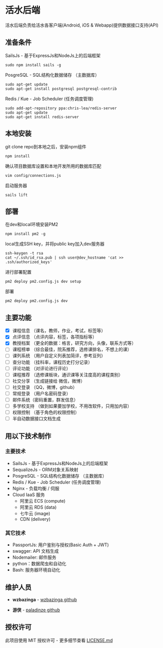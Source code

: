# 活水后端

活水后端负责给活水各客户端(Android, iOS & Webapp)提供数据接口支持(API)

## 准备条件

SailsJs - 基于ExpressJs和NodeJs上的后端框架
```
sudo npm install sails -g
```

PosgreSQL - SQL结构化数据储存 （主数据库）
```
sudo apt-get update
sudo apt-get install postgresql postgresql-contrib
```

Redis / Kue - Job Scheduler (任务调度管理)
```
sudo add-apt-repository ppa:chris-lea/redis-server
sudo apt-get update
sudo apt-get install redis-server
```

## 本地安装

git clone repo到本地之后，安装npm组件

```
npm install
```

确认项目数据库设置和本地开发所用的数据库匹配
```
vim config/connections.js
```

启动服务器
```
sails lift
```

## 部署
在dev和local环境安装PM2
```
npm install pm2 -g
```

local生成SSH key，并将public key加入dev服务器
```
ssh-keygen -t rsa
cat ~/.ssh/id_rsa.pub | ssh user@dev_hostname 'cat >> .ssh/authorized_keys'
```

进行部署配置
```
pm2 deploy pm2.config.js dev setup
```

部署
```
pm2 deploy pm2.config.js dev
```

## 主要功能

- [x] 课程信息 （课名，教师，作业，考试，标签等）
- [x] 点评信息 （点评内容，标签，各项指标等）
- [x] 教授档案 （更全的数据：格言，研究方向，头像，联系方式等）
- [ ] 课程榜单 （综合最佳，院系推荐，选修课排名，不想上的课）
- [ ] 课列系统 （用户自定义列表加简评，参考豆列）
- [ ] 查分功能 （挂科率，课程历史打分记录）
- [ ] 评论功能 （对评论进行评论）
- [ ] 课程推荐 （选修课板块，通识课等关注度高的课程类别）
- [ ] 社交分享 （生成链接给 微信，微博）
- [ ] 社交登录 （QQ，微博，github）
- [ ] 常规登录 （用户名密码登录）
- [ ] 邮件系统（密码重置，群发信息）
- [ ] 多学校支持 （做到如果要加学校，不用改软件，只用加内容）
- [ ] 权限控制 （基于角色的权限控制）
- [ ] 半自动数据接口文档生成

## 用以下技术制作

### 主要技术

* SailsJs - 基于ExpressJs和NodeJs上的后端框架
* SequalizeJs - ORM对象关系映射
* PosgreSQL - SQL结构化数据储存 （主数据库）
* Redis / Kue - Job Scheduler (任务调度管理)
* Nginx - 负载均衡 / 伺服
* Cloud IaaS 服务
  * 阿里云 ECS (compute)
  * 阿里云 RDS (data)
  * 七牛云 (image)
  * CDN (delivery)

### 其它技术
* PassportJs: 用户鉴别与授权(Basic Auth + JWT)
* swagger: API 文档生成
* Nodemailer: 邮件服务
* python：数据爬虫和自动化
* Bash: 服务器环境自动化

## 维护人员

* **wzbazinga** -  [wzbazinga github](https://github.com/wzbazinga)

* **游侠** -  [paladinze github](https://github.com/paladinze)

## 授权许可

此项目使用 MIT 授权许可 - 更多细节查看 [LICENSE.md](LICENSE.md)
